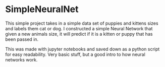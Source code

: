 # SimpleNeuralNet

This simple project takes in a simple data set of puppies and kittens sizes and labels them cat or dog. I constructed a simple Neural Network that given a new animals size, it will predict if it is a kitten or puppy that has been passed in. 

This was made with jupyter notebooks and saved down as a python script for easy readability. Very basic stuff, but a good intro to how neural networks work. 


